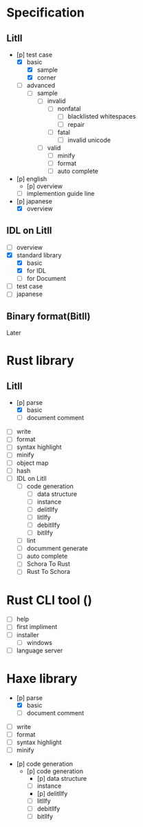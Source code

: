 # Specification
## Litll
- [p] test case
    - [x] basic
        - [x] sample
        - [x] corner
    - [ ] advanced
        - [ ] sample
            - [ ] invalid
                - [ ] nonfatal
                    - [ ] blacklisted whitespaces
                    - [ ] repair
                - [ ] fatal
                    - [ ] invalid unicode
            - [ ] valid
                - [ ] minify
                - [ ] format
                - [ ] auto complete
- [p] english
    - [p] overview
    - [ ] implemention guide line
- [p] japanese
    - [x] overview

## IDL on Litll 
- [ ] overview
- [x] standard library
    - [x] basic
    - [x] for IDL
    - [ ] for Document
- [ ] test case
- [ ] japanese

## Binary format(Bitll)
Later

# Rust library
## Litll
- [p] parse
    - [x] basic
    - [ ] document comment
- [ ] write
- [ ] format
- [ ] syntax highlight
- [ ] minify
- [ ] object map
- [ ] hash
- [ ] IDL on Litll
    - [ ] code generation 
        - [ ] data structure
        - [ ] instance
        - [ ] delitllfy
        - [ ] litllfy
        - [ ] debitllfy
        - [ ] bitllfy
    - [ ] lint
    - [ ] documment generate
    - [ ] auto complete
    - [ ] Schora To Rust
    - [ ] Rust To Schora

# Rust CLI tool ()
- [ ] help
- [ ] first impliment
- [ ] installer
    - [ ] windows 
- [ ] language server

# Haxe library
- [p] parse
    - [x] basic
    - [ ] document comment
- [ ] write
- [ ] format
- [ ] syntax highlight
- [ ] minify
- [p] code generation
    - [p] code generation 
        - [p] data structure
        - [ ] instance
        - [p] delitllfy
        - [ ] litllfy
        - [ ] debitllfy
        - [ ] bitllfy

